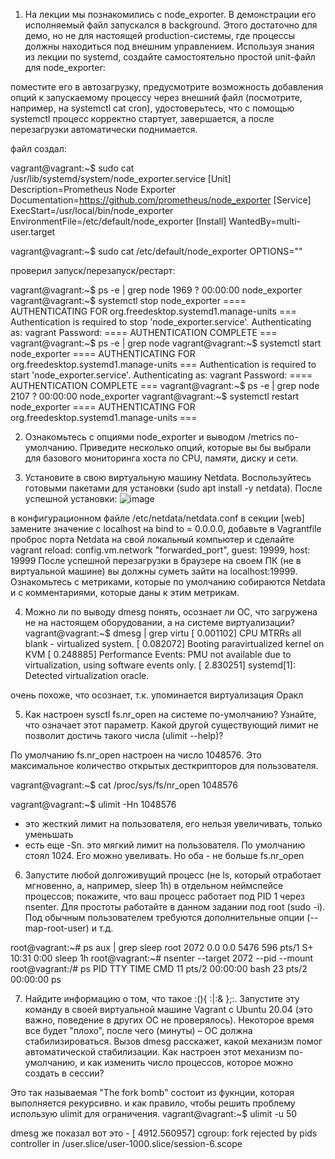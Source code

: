 1. На лекции мы познакомились с node_exporter. В демонстрации его исполняемый файл запускался в background. 
Этого достаточно для демо, но не для настоящей production-системы, где процессы должны находиться под внешним управлением. Используя знания из лекции по systemd, создайте самостоятельно простой unit-файл для node_exporter:

поместите его в автозагрузку,
предусмотрите возможность добавления опций к запускаемому процессу через внешний файл (посмотрите, например, на systemctl cat cron),
удостоверьтесь, что с помощью systemctl процесс корректно стартует, завершается, а после перезагрузки автоматически поднимается.

файл создал:

vagrant@vagrant:~$ sudo cat /usr/lib/systemd/system/node_exporter.service
[Unit]
Description=Prometheus Node Exporter
Documentation=https://github.com/prometheus/node_exporter
[Service]
ExecStart=/usr/local/bin/node_exporter
EnvironmentFile=/etc/default/node_exporter
[Install]
WantedBy=multi-user.target

vagrant@vagrant:~$ sudo cat /etc/default/node_exporter
OPTIONS=""

проверил запуск/перезапуск/рестарт:

vagrant@vagrant:~$ ps -e | grep node
   1969 ?        00:00:00 node_exporter
vagrant@vagrant:~$ systemctl stop node_exporter
==== AUTHENTICATING FOR org.freedesktop.systemd1.manage-units ===
Authentication is required to stop 'node_exporter.service'.
Authenticating as: vagrant
Password:
==== AUTHENTICATION COMPLETE ===
vagrant@vagrant:~$ ps -e | grep node
vagrant@vagrant:~$ systemctl start node_exporter
==== AUTHENTICATING FOR org.freedesktop.systemd1.manage-units ===
Authentication is required to start 'node_exporter.service'.
Authenticating as: vagrant
Password:
==== AUTHENTICATION COMPLETE ===
vagrant@vagrant:~$ ps -e | grep node
   2107 ?        00:00:00 node_exporter
vagrant@vagrant:~$ systemctl restart node_exporter
==== AUTHENTICATING FOR org.freedesktop.systemd1.manage-units ===


2. Ознакомьтесь с опциями node_exporter и выводом /metrics по-умолчанию. Приведите несколько опций, которые вы бы выбрали для базового мониторинга хоста по CPU, памяти, диску и сети.

3. Установите в свою виртуальную машину Netdata. Воспользуйтесь готовыми пакетами для установки (sudo apt install -y netdata). После успешной установки:
![image](https://user-images.githubusercontent.com/99823951/161235048-f8be5646-ba98-4538-b696-43cbc2db9c49.png)


в конфигурационном файле /etc/netdata/netdata.conf в секции [web] замените значение с localhost на bind to = 0.0.0.0,
добавьте в Vagrantfile проброс порта Netdata на свой локальный компьютер и сделайте vagrant reload:
config.vm.network "forwarded_port", guest: 19999, host: 19999
После успешной перезагрузки в браузере на своем ПК (не в виртуальной машине) вы должны суметь зайти на localhost:19999. Ознакомьтесь с метриками, которые по умолчанию собираются Netdata и с комментариями, которые даны к этим метрикам.

4. Можно ли по выводу dmesg понять, осознает ли ОС, что загружена не на настоящем оборудовании, а на системе виртуализации?
vagrant@vagrant:~$ dmesg | grep virtu
[    0.001102] CPU MTRRs all blank - virtualized system.
[    0.082072] Booting paravirtualized kernel on KVM
[    0.248885] Performance Events: PMU not available due to virtualization, using software events only.
[    2.830251] systemd[1]: Detected virtualization oracle.

очень похоже, что осознает, т.к. упоминается виртуализация Оракл

5. Как настроен sysctl fs.nr_open на системе по-умолчанию? Узнайте, что означает этот параметр. Какой другой существующий лимит не позволит достичь такого числа (ulimit --help)?

По умолчанию fs.nr_open настроен на число 1048576. Это максимальное количество открытых десткрипторов для пользователя.

vagrant@vagrant:~$ cat /proc/sys/fs/nr_open
1048576

vagrant@vagrant:~$ ulimit -Hn
1048576
 - это жесткий лимит на пользователя, его нельзя увеличивать, только уменьшать
 - есть еще -Sn. это мягкий лимит на пользователя. По умолчанию стоял 1024. Его можно увеливать.
Но оба - не больше fs.nr_open

6. Запустите любой долгоживущий процесс (не ls, который отработает мгновенно, а, например, sleep 1h) в отдельном неймспейсе процессов; покажите, что ваш процесс работает под PID 1 через nsenter. Для простоты работайте в данном задании под root (sudo -i). Под обычным пользователем требуются дополнительные опции (--map-root-user) и т.д.

root@vagrant:~# ps aux | grep sleep
root        2072  0.0  0.0   5476   596 pts/1    S+   10:31   0:00 sleep 1h
root@vagrant:~# nsenter --target 2072 --pid --mount
root@vagrant:/# ps
    PID TTY          TIME CMD
     11 pts/2    00:00:00 bash
     23 pts/2    00:00:00 ps


7. Найдите информацию о том, что такое :(){ :|:& };:. Запустите эту команду в своей виртуальной машине Vagrant с Ubuntu 20.04 (это важно, поведение в других ОС не проверялось). Некоторое время все будет "плохо", после чего (минуты) – ОС должна стабилизироваться. Вызов dmesg расскажет, какой механизм помог автоматической стабилизации. Как настроен этот механизм по-умолчанию, и как изменить число процессов, которое можно создать в сессии?

Это так называемая "The fork bomb" состоит из фукнции, которая выполняется рекурсивно.
и как правило, чтобы решить проблему использую ulimit для ограничения.
vagrant@vagrant:~$ ulimit -u 50

dmesg же показал вот это - 
[ 4912.560957] cgroup: fork rejected by pids controller in /user.slice/user-1000.slice/session-6.scope
